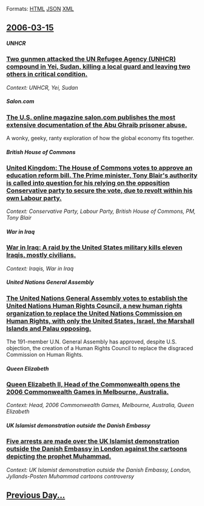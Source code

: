 
Formats: [HTML](2006/03/15/index.html)  [JSON](2006/03/15/index.json)  [XML](2006/03/15/index.xml)  

## [2006-03-15](/news/2006/03/15/index.md)

##### UNHCR
### [ Two gunmen attacked the UN Refugee Agency (UNHCR) compound in Yei, Sudan, killing a local guard and leaving two others in critical condition. ](/news/2006/03/15/two-gunmen-attacked-the-un-refugee-agency-unhcr-compound-in-yei-sudan-killing-a-local-guard-and-leaving-two-others-in-critical-conditio.md)
_Context: UNHCR, Yei, Sudan_

##### Salon.com
### [ The U.S. online magazine salon.com publishes the most extensive documentation of the Abu Ghraib prisoner abuse. ](/news/2006/03/15/the-u-s-online-magazine-salon-com-publishes-the-most-extensive-documentation-of-the-abu-ghraib-prisoner-abuse.md)
A wonky, geeky, ranty exploration of how the global economy fits together.

##### British House of Commons
### [ United Kingdom: The House of Commons votes to approve an education reform bill. The Prime minister, Tony Blair's authority is called into question for his relying on the opposition Conservative party to secure the vote, due to revolt within his own Labour party. ](/news/2006/03/15/united-kingdom-the-house-of-commons-votes-to-approve-an-education-reform-bill-the-prime-minister-tony-blair-s-authority-is-called-into-q.md)
_Context: Conservative Party, Labour Party, British House of Commons, PM, Tony Blair_

##### War in Iraq
### [ War in Iraq: A raid by the United States military kills eleven Iraqis, mostly civilians. ](/news/2006/03/15/war-in-iraq-a-raid-by-the-united-states-military-kills-eleven-iraqis-mostly-civilians.md)
_Context: Iraqis, War in Iraq_

##### United Nations General Assembly
### [ The United Nations General Assembly votes to establish the United Nations Human Rights Council, a new human rights organization to replace the United Nations Commission on Human Rights, with only the United States, Israel, the Marshall Islands and Palau opposing. ](/news/2006/03/15/the-united-nations-general-assembly-votes-to-establish-the-united-nations-human-rights-council-a-new-human-rights-organization-to-replace.md)
The 191-member U.N. General Assembly has approved, despite U.S. objection, the creation of a Human Rights Council to replace the disgraced Commission on Human Rights.

##### Queen Elizabeth
### [ Queen Elizabeth&nbsp;II, Head of the Commonwealth opens the 2006 Commonwealth Games in Melbourne, Australia. ](/news/2006/03/15/queen-elizabeth-nbsp-ii-head-of-the-commonwealth-opens-the-2006-commonwealth-games-in-melbourne-australia.md)
_Context: Head, 2006 Commonwealth Games, Melbourne, Australia, Queen Elizabeth_

##### UK Islamist demonstration outside the Danish Embassy
### [ Five arrests are made over the UK Islamist demonstration outside the Danish Embassy in London against the cartoons depicting the prophet Muhammad. ](/news/2006/03/15/five-arrests-are-made-over-the-uk-islamist-demonstration-outside-the-danish-embassy-in-london-against-the-cartoons-depicting-the-prophet-mu.md)
_Context: UK Islamist demonstration outside the Danish Embassy, London, Jyllands-Posten Muhammad cartoons controversy_

## [Previous Day...](/news/2006/03/14/index.md)


